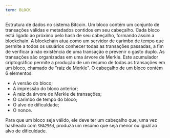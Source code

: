 ```yaml
---
term: BLOCK
---
```


Estrutura de dados no sistema Bitcoin. Um bloco contém um conjunto de transações válidas e metadados contidos em seu cabeçalho. Cada bloco está ligado ao próximo pelo hash de seu cabeçalho, formando assim a blockchain. A blockchain atua como um servidor de carimbo de tempo que permite a todos os usuários conhecer todas as transações passadas, a fim de verificar a não existência de uma transação e prevenir o gasto duplo. As transações são organizadas em uma árvore de Merkle. Este acumulador criptográfico permite a produção de um resumo de todas as transações em um bloco, chamado de "raiz de Merkle". O cabeçalho de um bloco contém 6 elementos:
* A versão do bloco;
* A impressão do bloco anterior;
* A raiz da árvore de Merkle de transações;
* O carimbo de tempo do bloco;
* O alvo de dificuldade;
* O nonce.

Para que um bloco seja válido, ele deve ter um cabeçalho que, uma vez hasheado com `SHA256d`, produza um resumo que seja menor ou igual ao alvo de dificuldade.